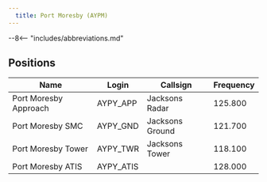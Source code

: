 ```yaml
---
  title: Port Moresby (AYPM)
---
```


--8<-- "includes/abbreviations.md"

## Positions

| Name                    | Login     | Callsign         | Frequency |
| ----------------------- | --------- | ---------------- | --------- |
| Port Moresby Approach| 	AYPY_APP	| Jacksons Radar	| 125.800| 
| Port Moresby SMC| 	AYPY_GND| 	Jacksons Ground	| 121.700| 
| Port Moresby Tower| 	AYPY_TWR	| Jacksons Tower	| 118.100| 
| Port Moresby ATIS|	AYPY_ATIS	| |  	128.000| 